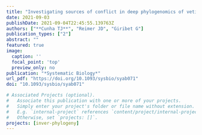 ```yaml
---
title: "Investigating sources of conflict in deep phylogenomics of vetigastropod snails"
date: 2021-09-03
publishDate: 2021-09-04T22:45:55.139763Z
authors: ["**Cunha TJ**", "Reimer JD", "Giribet G"]
publication_types: ["2"]
abstract: ""
featured: true
image:
  caption: ''
  focal_point: 'top'
  preview_only: no
publication: "*Systematic Biology*"
url_pdf: "https://doi.org/10.1093/sysbio/syab071"
doi: "10.1093/sysbio/syab071"

# Associated Projects (optional).
#   Associate this publication with one or more of your projects.
#   Simply enter your project's folder or file name without extension.
#   E.g. `internal-project` references `content/project/internal-project/index.md`.
#   Otherwise, set `projects: []`.
projects: [inver-phylogeny]
---
```


